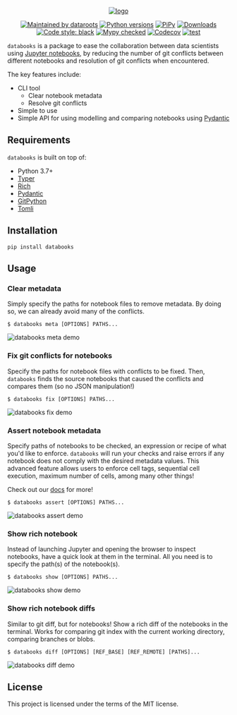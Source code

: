 <p align="center">
  <a href="https://datarootsio.github.io/databooks/"><img alt="logo" src="https://raw.githubusercontent.com/datarootsio/databooks/main/docs/images/logo.png"></a>
</p>
<p align="center">
  <a href="https://dataroots.io"><img alt="Maintained by dataroots" src="https://dataroots.io/maintained-rnd.svg" /></a>
  <a href="https://pypi.org/project/databooks/"><img alt="Python versions" src="https://img.shields.io/pypi/pyversions/databooks" /></a>
  <a href="https://pypi.org/project/databooks/"><img alt="PiPy" src="https://img.shields.io/pypi/v/databooks" /></a>
  <a href="https://pepy.tech/project/databooks"><img alt="Downloads" src="https://pepy.tech/badge/databooks" /></a>
  <a href="https://github.com/psf/black"><img alt="Code style: black" src="https://img.shields.io/badge/code%20style-black-000000.svg" /></a>
  <a href="http://mypy-lang.org/"><img alt="Mypy checked" src="https://img.shields.io/badge/mypy-checked-1f5082.svg" /></a>
  <a href="https://pepy.tech/project/databooks"><img alt="Codecov" src="https://codecov.io/github/datarootsio/databooks/main/graph/badge.svg" /></a>
  <a href="https://github.com/datarootsio/databooks/actions"><img alt="test" src="https://github.com/datarootsio/databooks/actions/workflows/test.yml/badge.svg" /></a>
</p>


`databooks` is a package to ease the collaboration between data scientists using
[Jupyter notebooks](https://jupyter.org/), by reducing the number of git conflicts between
different notebooks and resolution of git conflicts when encountered.

The key features include:

- CLI tool
  - Clear notebook metadata
  - Resolve git conflicts
- Simple to use
- Simple API for using modelling and comparing notebooks using [Pydantic](https://pydantic-docs.helpmanual.io/)

## Requirements

`databooks` is built on top of:

- Python 3.7+
- [Typer](https://typer.tiangolo.com/)
- [Rich](https://rich.readthedocs.io/en/latest/)
- [Pydantic](https://pydantic-docs.helpmanual.io/)
- [GitPython](https://gitpython.readthedocs.io/en/stable/tutorial.html)
- [Tomli](https://github.com/hukkin/tomli)

## Installation

```
pip install databooks
```

## Usage

### Clear metadata

Simply specify the paths for notebook files to remove metadata. By doing so, we can
already avoid many of the conflicts.

```console
$ databooks meta [OPTIONS] PATHS...
```

![databooks meta demo](https://raw.githubusercontent.com/datarootsio/databooks/main/docs/images/databooks-meta.gif)

### Fix git conflicts for notebooks

Specify the paths for notebook files with conflicts to be fixed. Then, `databooks` finds
the source notebooks that caused the conflicts and compares them (so no JSON manipulation!)

```console
$ databooks fix [OPTIONS] PATHS...
```

![databooks fix demo](https://raw.githubusercontent.com/datarootsio/databooks/main/docs/images/databooks-fix.gif)

### Assert notebook metadata

Specify paths of notebooks to be checked, an expression or recipe of what you'd like to
enforce. `databooks` will run your checks and raise errors if any notebook does not
comply with the desired metadata values. This advanced feature allows users to enforce
cell tags, sequential cell execution, maximum number of cells, among many other things!

Check out our [docs](https://databooks.dev/latest/usage/overview/#databooks-assert) for more!

```console
$ databooks assert [OPTIONS] PATHS...
```

![databooks assert demo](https://raw.githubusercontent.com/datarootsio/databooks/main/docs/images/databooks-assert.gif)

### Show rich notebook

Instead of launching Jupyter and opening the browser to inspect notebooks, have a quick
look at them in the terminal. All you need is to specify the path(s) of the notebook(s).

```console
$ databooks show [OPTIONS] PATHS...
```

![databooks show demo](https://raw.githubusercontent.com/datarootsio/databooks/main/docs/images/databooks-show.gif)

### Show rich notebook diffs

Similar to git diff, but for notebooks! Show a rich diff of the notebooks in the
terminal. Works for comparing git index with the current working directory, comparing
branches or blobs.

```console
$ databooks diff [OPTIONS] [REF_BASE] [REF_REMOTE] [PATHS]...
```

![databooks diff demo](https://raw.githubusercontent.com/datarootsio/databooks/main/docs/images/databooks-diff.gif)

## License

This project is licensed under the terms of the MIT license.
